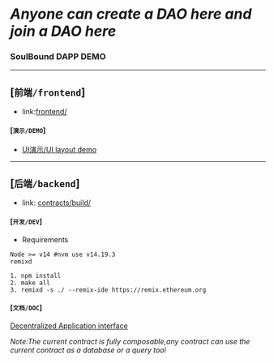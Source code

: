 # *Anyone can create a DAO here and join a DAO here*
### SoulBound DAPP DEMO

---

## [`前端/frontend`]
- link:[frontend/](frontend/)

#### [`演示/DEMO`]
- [UI演示/UI layout demo](https://static-bd1f1f21-0a04-4091-96a3-ac8c61aa60d3.bspapp.com)

---

## [`后端/backend`]
- link: [contracts/build/](contracts/build/)

#### [`开发/DEV`]

- Requirements
```shell
Node >= v14 #nvm use v14.19.3
remixd
```

```shell
1. npm install
2. make all
3. remixd -s ./ --remix-ide https://remix.ethereum.org
```

#### [`文档/DOC`]
[Decentralized Application interface](contracts/DAI.md)

*Note:The current contract is fully composable,any contract can use the current contract as a database or a query tool*